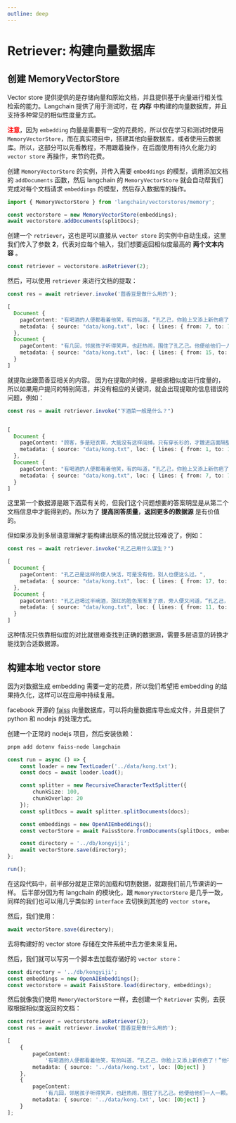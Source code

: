 ```yaml
---
outline: deep
---
```


# Retriever: 构建向量数据库

## 创建 MemoryVectorStore

Vector store 提供提供的是存储向量和原始文档，并且提供基于向量进行相关性检索的能力。Langchain 提供了用于测试时，在 **内存** 中构建的向量数据库，并且支持多种常见的相似性度量方式。

<span style="color:red; font-weight: bold">注意</span>，因为 `embedding` 向量是需要有一定的花费的，所以仅在学习和测试时使用 `MemoryVectorStore`，而在真实项目中，搭建其他向量数据库，或者使用云数据库。所以，这部分可以先看教程，不用跟着操作，在后面使用有持久化能力的 `vector store` 再操作，来节约花费。

创建 `MemoryVectorStore` 的实例，并传入需要 `embeddings` 的模型，调用添加文档的 `addDocuments` 函数，然后 langchain 的 `MemoryVectorStore` 就会自动帮我们完成对每个文档请求 `embeddings` 的模型，然后存入数据库的操作。

```ts
import { MemoryVectorStore } from 'langchain/vectorstores/memory';

const vectorstore = new MemoryVectorStore(embeddings);
await vectorstore.addDocuments(splitDocs);
```

创建一个 `retriever`，这也是可以直接从 `vector store` 的实例中自动生成，这里我们传入了参数 **2**，代表对应每个输入，我们想要返回相似度最高的
**两个文本内容** 。

```ts
const retriever = vectorstore.asRetriever(2);
```

然后，可以使用 `retriever` 来进行文档的提取：

```ts
const res = await retriever.invoke('茴香豆是做什么用的');
```

```ts
[
  Document {
    pageContent: "有喝酒的人便都看着他笑，有的叫道，“孔乙己，你脸上又添上新伤疤了！”他不回答，对柜里说，“温两碗酒，要一碟茴香豆。”便排出九文大钱。他们又故意的高声嚷道，“你一定又偷了人家的东西了！”孔乙己睁大眼睛说",
    metadata: { source: "data/kong.txt", loc: { lines: { from: 7, to: 7 } } }
  },
  Document {
    pageContent: "有几回，邻居孩子听得笑声，也赶热闹，围住了孔乙己。他便给他们一人一颗。孩子吃完豆，仍然不散，眼睛都望着碟子。孔乙己着了慌，伸开五指将碟子罩住，弯腰下去说道，“不多了，我已经不多了。”直起身又看一看豆",
    metadata: { source: "data/kong.txt", loc: { lines: { from: 15, to: 15 } } }
  }
]
```

就提取出跟茴香豆相关的内容。 因为在提取的时候，是根据相似度进行度量的，所以如果用户提问的特别简洁，并没有相应的关键词，就会出现提取的信息错误的问题，例如：

```ts
const res = await retriever.invoke("下酒菜一般是什么？")


[
  Document {
    pageContent: "顾客，多是短衣帮，大抵没有这样阔绰。只有穿长衫的，才踱进店面隔壁的房子里，要酒要菜，慢慢地坐喝。",
    metadata: { source: "data/kong.txt", loc: { lines: { from: 1, to: 1 } } }
  },
  Document {
    pageContent: "有喝酒的人便都看着他笑，有的叫道，“孔乙己，你脸上又添上新伤疤了！”他不回答，对柜里说，“温两碗酒，要一碟茴香豆。”便排出九文大钱。他们又故意的高声嚷道，“你一定又偷了人家的东西了！”孔乙己睁大眼睛说",
    metadata: { source: "data/kong.txt", loc: { lines: { from: 7, to: 7 } } }
  }
]
```

这里第一个数据源是跟下酒菜有关的，但我们这个问题想要的答案明显是从第二个文档信息中才能得到的。所以为了 **提高回答质量**，**返回更多的数据源** 是有价值的。

但如果涉及到多层语意理解才能构建出联系的情况就比较难说了，例如：

```ts
const res = await retriever.invoke("孔乙己用什么谋生？")

[
  Document {
    pageContent: "孔乙己是这样的使人快活，可是没有他，别人也便这么过。",
    metadata: { source: "data/kong.txt", loc: { lines: { from: 17, to: 17 } } }
  },
  Document {
    pageContent: "孔乙己喝过半碗酒，涨红的脸色渐渐复了原，旁人便又问道，“孔乙己，你当真认识字么？”孔乙己看着问他的人，显出不屑置辩的神气。他们便接着说道，“你怎的连半个秀才也捞不到呢？”孔乙己立刻显出颓唐不安模样，",
    metadata: { source: "data/kong.txt", loc: { lines: { from: 11, to: 11 } } }
  }
]
```

这种情况只依靠相似度的对比就很难查找到正确的数据源，需要多层语意的转换才能找到合适数据源。

## 构建本地 vector store

因为对数据生成 embedding 需要一定的花费，所以我们希望把 embedding 的结果持久化，这样可以在应用中持续复用。

facebook 开源的 [faiss](https://github.com/facebookresearch/faiss) 向量数据库，可以将向量数据库导出成文件，并且提供了 python 和 nodejs 的处理方式。

创建一个正常的 nodejs 项目，然后安装依赖：

```bash
pnpm add dotenv faiss-node langchain
```

```ts
const run = async () => {
	const loader = new TextLoader('../data/kong.txt');
	const docs = await loader.load();

	const splitter = new RecursiveCharacterTextSplitter({
		chunkSize: 100,
		chunkOverlap: 20
	});
	const splitDocs = await splitter.splitDocuments(docs);

	const embeddings = new OpenAIEmbeddings();
	const vectorStore = await FaissStore.fromDocuments(splitDocs, embeddings);

	const directory = '../db/kongyiji';
	await vectorStore.save(directory);
};

run();
```

在这段代码中，前半部分就是正常的加载和切割数据，就跟我们前几节课讲的一样。 后半部分因为有 langchain 的模块化，跟 `MemoryVectorStore` 是几乎一致，同样的我们也可以用几乎类似的 `interface` 去切换到其他的 `vector store`。

然后，我们使用：

```ts
await vectorStore.save(directory);
```

去将构建好的 vector store 存储在文件系统中去方便未来复用。

然后，我们就可以写另一个脚本去加载存储好的 `vector store`：

```ts
const directory = '../db/kongyiji';
const embeddings = new OpenAIEmbeddings();
const vectorstore = await FaissStore.load(directory, embeddings);
```

然后就像我们使用 `MemoryVectorStore` 一样，去创建一个 `Retriever` 实例，去获取根据相似度返回的文档：

```ts
const retriever = vectorstore.asRetriever(2);
const res = await retriever.invoke('茴香豆是做什么用的');
```

```ts
[
	{
		pageContent:
			'有喝酒的人便都看着他笑，有的叫道，“孔乙己，你脸上又添上新伤疤了！”他不回答，对柜里说，“温两碗酒，要一碟茴香豆。”便排出九文大钱。他们又故意的高声嚷道，“你一定又偷了人家的东西了！”孔乙己睁大眼睛说',
		metadata: { source: '../data/kong.txt', loc: [Object] }
	},
	{
		pageContent:
			'有几回，邻居孩子听得笑声，也赶热闹，围住了孔乙己。他便给他们一人一颗。孩子吃完豆，仍然不散，眼睛都望着碟子。孔乙己着了慌，伸开五指将碟子罩住，弯腰下去说道，“不多了，我已经不多了。”直起身又看一看豆',
		metadata: { source: '../data/kong.txt', loc: [Object] }
	}
];
```
